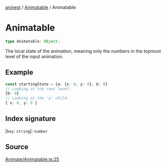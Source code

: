 [aninest](../../index.md) / [Animatable](../index.md) / Animatable

# Animatable

```ts
type Animatable: Object;
```

The local state of the animation, meaning only the numbers in the topmost level of the input animation.

## Example

```ts
const startingState = {a: {x: 0, y: 0}, b: 0}
// Looking at the root level:
{b: 0}
// Looking at the 'a' child:
{ x: 0, y: 0 }
```

## Index signature

 \[`key`: `string`\]: `number`

## Source

[Animate/Animatable.ts:25](https://github.com/plexigraph/aninest/blob/5437bdd/src/Animate/Animatable.ts#L25)
